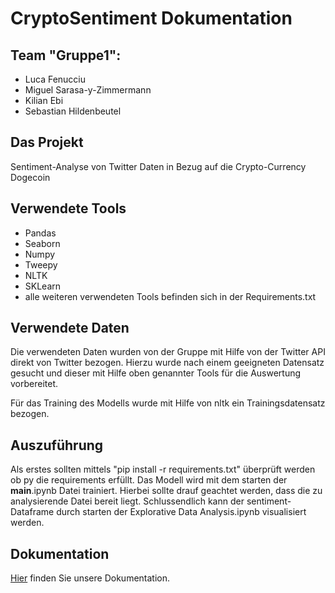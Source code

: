 # CryptoSentiment Dokumentation

## Team "Gruppe1": 
- Luca Fenucciu
- Miguel Sarasa-y-Zimmermann
- Kilian Ebi
- Sebastian Hildenbeutel  

## Das Projekt
  Sentiment-Analyse von Twitter Daten in Bezug auf die Crypto-Currency Dogecoin
  
## Verwendete Tools
  - Pandas
  - Seaborn
  - Numpy
  - Tweepy
  - NLTK
  - SKLearn
  - alle weiteren verwendeten Tools befinden sich in der Requirements.txt

## Verwendete Daten
  Die verwendeten Daten wurden von der Gruppe mit Hilfe von der Twitter API direkt von Twitter bezogen.
  Hierzu wurde nach einem geeigneten Datensatz gesucht und dieser mit Hilfe oben genannter Tools für die
  Auswertung vorbereitet.

  Für das Training des Modells wurde mit Hilfe von nltk ein Trainingsdatensatz bezogen.

## Auszuführung
  Als erstes sollten mittels "pip install -r requirements.txt" überprüft werden ob py die requirements erfüllt.
  Das Modell wird mit dem starten der __main__.ipynb Datei trainiert. 
  Hierbei sollte drauf geachtet werden, dass die zu analysierende Datei bereit liegt. 
  Schlussendlich kann der sentiment-Dataframe durch starten der Explorative Data Analysis.ipynb visualisiert werden.

## Dokumentation
  <a href="https://github.com/Slurbisaur/CryptoSentiment/blob/main/Dokumnetation.docx">Hier</a> finden Sie unsere Dokumentation.
